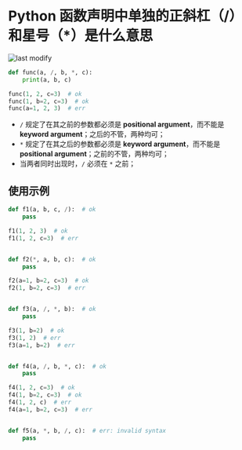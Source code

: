 Python 函数声明中单独的正斜杠（/）和星号（*）是什么意思
===
<!--START_SECTION:badge-->

![last modify](https://img.shields.io/static/v1?label=last%20modify&message=2022-10-15%2010%3A39%3A35&color=yellowgreen&style=flat-square)

<!--END_SECTION:badge-->

```python
def func(a, /, b, *, c):
    print(a, b, c)

func(1, 2, c=3)  # ok
func(1, b=2, c=3)  # ok
func(a=1, 2, 3)  # err
```
- `/` 规定了在其之前的参数都必须是 **positional argument**，而不能是 **keyword argument**；之后的不管，两种均可；
- `*` 规定了在其之后的参数都必须是 **keyword argument**，而不能是 **positional argument**；之前的不管，两种均可；
- 当两者同时出现时，`/` 必须在 `*` 之前；


## 使用示例
```python
def f1(a, b, c, /):  # ok
    pass

f1(1, 2, 3)  # ok
f1(1, 2, c=3)  # err


def f2(*, a, b, c):  # ok
    pass

f2(a=1, b=2, c=3)  # ok
f2(1, b=2, c=3)  # err


def f3(a, /, *, b):  # ok
    pass

f3(1, b=2)  # ok
f3(1, 2)  # err
f3(a=1, b=2)  # err


def f4(a, /, b, *, c):  # ok
    pass

f4(1, 2, c=3)  # ok
f4(1, b=2, c=3)  # ok
f4(1, 2, c)  # err
f4(a=1, b=2, c=3)  # err


def f5(a, *, b, /, c):  # err: invalid syntax
    pass
```